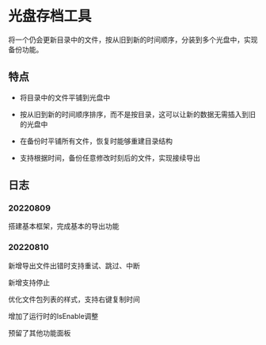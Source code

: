 # 光盘存档工具

将一个仍会更新目录中的文件，按从旧到新的时间顺序，分装到多个光盘中，实现备份功能。

## 特点

- 将目录中的文件平铺到光盘中

- 按从旧到新的时间顺序排序，而不是按目录，这可以让新的数据无需插入到旧的光盘中

- 在备份时平铺所有文件，恢复时能够重建目录结构

- 支持根据时间，备份任意修改时刻后的文件，实现接续导出

## 日志

### 20220809

搭建基本框架，完成基本的导出功能

### 20220810

新增导出文件出错时支持重试、跳过、中断

新增支持停止

优化文件包列表的样式，支持右键复制时间

增加了运行时的IsEnable调整

预留了其他功能面板